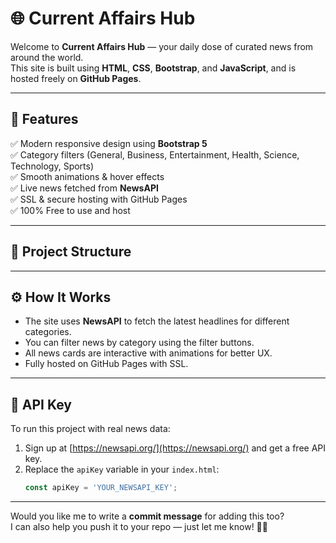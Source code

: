 # 🌐 Current Affairs Hub

Welcome to **Current Affairs Hub** — your daily dose of curated news from around the world.  
This site is built using **HTML**, **CSS**, **Bootstrap**, and **JavaScript**, and is hosted freely on **GitHub Pages**.

---

## 🚀 Features

✅ Modern responsive design using **Bootstrap 5**  
✅ Category filters (General, Business, Entertainment, Health, Science, Technology, Sports)  
✅ Smooth animations & hover effects  
✅ Live news fetched from **NewsAPI**  
✅ SSL & secure hosting with GitHub Pages  
✅ 100% Free to use and host

---

## 📂 Project Structure


---

## ⚙️ How It Works

- The site uses **NewsAPI** to fetch the latest headlines for different categories.
- You can filter news by category using the filter buttons.
- All news cards are interactive with animations for better UX.
- Fully hosted on GitHub Pages with SSL.

---

## 🔑 API Key

To run this project with real news data:
1. Sign up at [https://newsapi.org/](https://newsapi.org/) and get a free API key.
2. Replace the `apiKey` variable in your `index.html`:
   ```javascript
   const apiKey = 'YOUR_NEWSAPI_KEY';

---

Would you like me to write a **commit message** for adding this too?  
I can also help you push it to your repo — just let me know! 🚀✨
